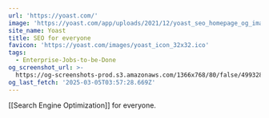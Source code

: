 ```yaml
---
url: 'https://yoast.com/'
image: 'https://yoast.com/app/uploads/2021/12/yoast_seo_homepage_og_image.png'
site_name: Yoast
title: SEO for everyone
favicon: 'https://yoast.com/images/yoast_icon_32x32.ico'
tags:
  - Enterprise-Jobs-to-be-Done
og_screenshot_url: >-
  https://og-screenshots-prod.s3.amazonaws.com/1366x768/80/false/4993284b7c1624006ee57ddf29fd2a041798b461ca5a91e846aba11cc466490a.jpeg
og_last_fetch: '2025-03-05T03:57:28.669Z'
---
```

[[Search Engine Optimization]] for everyone.  

